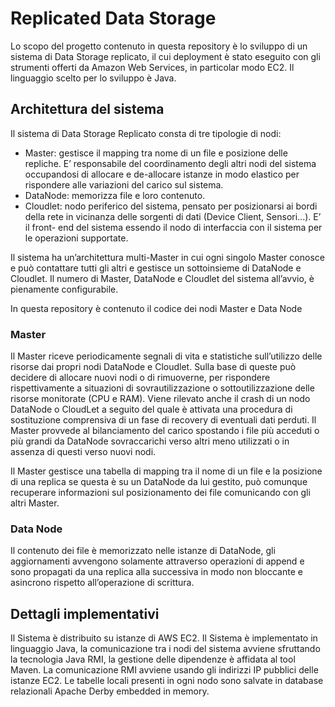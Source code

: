 # Replicated Data Storage

Lo scopo del progetto contenuto in questa repository è lo sviluppo di un sistema
di Data Storage replicato, il cui deployment è stato eseguito con gli strumenti offerti da Amazon Web Services, in particolar modo EC2.
Il linguaggio scelto per lo sviluppo è Java.

## Architettura del sistema

Il sistema di Data Storage Replicato consta di tre tipologie di nodi:

* Master: gestisce il mapping tra nome di un file e posizione delle repliche. E’ responsabile del coordinamento degli altri nodi del sistema occupandosi di allocare e de-allocare istanze in modo elastico per rispondere alle variazioni del carico sul sistema.
* DataNode: memorizza file e loro contenuto.
* Cloudlet: nodo periferico del sistema, pensato per posizionarsi ai bordi della rete in vicinanza delle sorgenti di dati (Device Client, Sensori...). E’ il front- end del sistema essendo il nodo di interfaccia con il sistema per le operazioni supportate.

Il sistema ha un’architettura multi-Master in cui ogni singolo Master conosce e può contattare tutti gli altri e gestisce un sottoinsieme di DataNode e Cloudlet.
Il numero di Master, DataNode e Cloudlet del sistema all’avvio, è pienamente configurabile.

In questa repository è contenuto il codice dei nodi Master e Data Node


### Master

Il Master riceve periodicamente segnali di vita e statistiche sull’utilizzo delle risorse dai propri nodi DataNode e Cloudlet. Sulla base di queste può decidere di allocare nuovi nodi o di rimuoverne, per rispondere rispettivamente a situazioni di sovrautilizzazione o sottoutilizzazione delle risorse monitorate (CPU e RAM). Viene rilevato anche il crash di un nodo DataNode o CloudLet a seguito del quale è
attivata una procedura di sostituzione comprensiva di un fase di recovery di eventuali dati perduti.
Il Master provvede al bilanciamento del carico spostando i file più acceduti o più grandi da DataNode sovraccarichi verso altri meno utilizzati o in assenza di questi verso nuovi nodi. 

Il Master gestisce una tabella di mapping tra il nome di un file e la posizione di una replica se questa è su un DataNode da lui gestito, può comunque recuperare informazioni sul posizionamento dei file comunicando con gli altri Master.

### Data Node

Il contenuto dei file è memorizzato nelle istanze di DataNode, gli aggiornamenti avvengono solamente attraverso operazioni di append e sono propagati da una replica alla successiva in modo non bloccante e asincrono rispetto all’operazione di scrittura.


## Dettagli implementativi 


Il Sistema è distribuito su istanze di AWS EC2.
Il Sistema è implementato in linguaggio Java, la comunicazione tra i nodi del sistema avviene sfruttando la tecnologia Java RMI, la gestione delle dipendenze è affidata al tool Maven.
La comunicazione RMI avviene usando gli indirizzi IP pubblici delle istanze EC2.
Le tabelle locali presenti in ogni nodo sono salvate in database relazionali Apache Derby embedded in memory.


